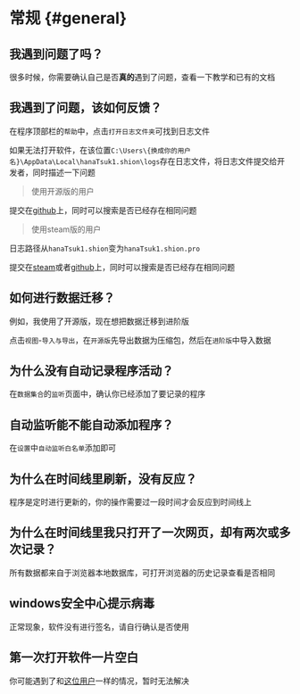 # 常规 {#general}

## 我遇到问题了吗？

很多时候，你需要确认自己是否**真的**遇到了问题，查看一下教学和已有的文档



## 我遇到了问题，该如何反馈？

在程序顶部栏的`帮助`中，点击`打开日志文件夹`可找到日志文件

如果无法打开软件，在该位置`C:\Users\{换成你的用户名}\AppData\Local\hanaTsuk1.shion\logs`存在日志文件，将日志文件提交给开发者，同时描述一下问题

> 使用开源版的用户

提交在[github](https://github.com/shion-app/shion/issues)上，同时可以搜索是否已经存在相同问题

> 使用steam版的用户

日志路径从`hanaTsuk1.shion`变为`hanaTsuk1.shion.pro`

提交在[steam](https://steamcommunity.com/app/3026040/discussions/)或者[github](https://github.com/shion-app/shion/issues)上，同时可以搜索是否已经存在相同问题



## 如何进行数据迁移？

例如，我使用了开源版，现在想把数据迁移到进阶版

点击`视图`-`导入与导出`，在`开源版`先导出数据为压缩包，然后在`进阶版`中导入数据



## 为什么没有自动记录程序活动？

在`数据集合`的`监听`页面中，确认你已经添加了要记录的程序



## 自动监听能不能自动添加程序？

在`设置`中`自动监听白名单`添加即可



## 为什么在时间线里刷新，没有反应？

程序是定时进行更新的，你的操作需要过一段时间才会反应到时间线上



## 为什么在时间线里我只打开了一次网页，却有两次或多次记录？

所有数据都来自于浏览器本地数据库，可打开浏览器的历史记录查看是否相同



## windows安全中心提示病毒

正常现象，软件没有进行签名，请自行确认是否使用



## 第一次打开软件一片空白

你可能遇到了和[这位用户](https://github.com/shion-app/shion/issues/36)一样的情况，暂时无法解决

